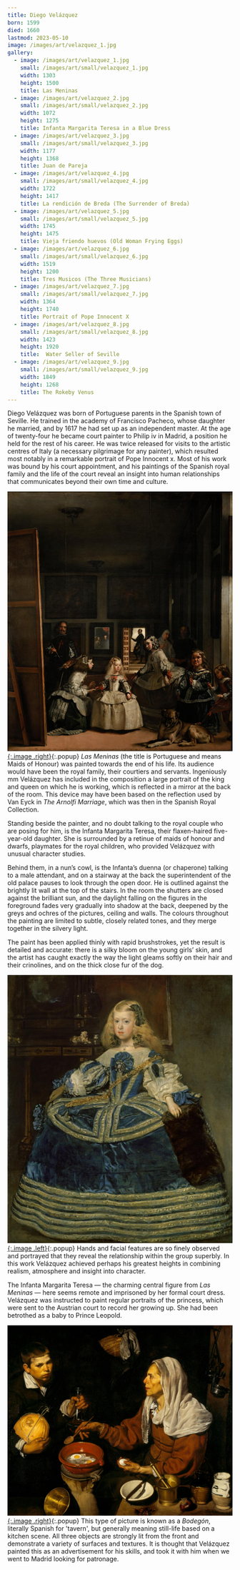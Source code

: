 ```yaml
---
title: Diego Velázquez
born: 1599
died: 1660
lastmod: 2023-05-10
image: /images/art/velazquez_1.jpg
gallery:
  - image: /images/art/velazquez_1.jpg
    small: /images/art/small/velazquez_1.jpg
    width: 1303
    height: 1500
    title: Las Meninas
  - image: /images/art/velazquez_2.jpg
    small: /images/art/small/velazquez_2.jpg
    width: 1072
    height: 1275
    title: Infanta Margarita Teresa in a Blue Dress
  - image: /images/art/velazquez_3.jpg
    small: /images/art/small/velazquez_3.jpg
    width: 1177
    height: 1368
    title: Juan de Pareja
  - image: /images/art/velazquez_4.jpg
    small: /images/art/small/velazquez_4.jpg
    width: 1722
    height: 1417
    title: La rendición de Breda (The Surrender of Breda)
  - image: /images/art/velazquez_5.jpg
    small: /images/art/small/velazquez_5.jpg
    width: 1745
    height: 1475
    title: Vieja friendo huevos (Old Woman Frying Eggs)
  - image: /images/art/velazquez_6.jpg
    small: /images/art/small/velazquez_6.jpg
    width: 1519
    height: 1200
    title: Tres Musicos (The Three Musicians)
  - image: /images/art/velazquez_7.jpg
    small: /images/art/small/velazquez_7.jpg
    width: 1364
    height: 1740
    title: Portrait of Pope Innocent X
  - image: /images/art/velazquez_8.jpg
    small: /images/art/small/velazquez_8.jpg
    width: 1423
    height: 1920
    title:  Water Seller of Seville
  - image: /images/art/velazquez_9.jpg
    small: /images/art/small/velazquez_9.jpg
    width: 1849
    height: 1268
    title: The Rokeby Venus
---
```


Diego Velázquez was born of Portuguese parents in the Spanish town of Seville.
He trained in the academy of Francisco Pacheco, whose daughter he married, and
by 1617 he had set up as an independent master.  At the age of twenty-four he
became court painter to Philip iv in Madrid, a position he held for the rest of
his career. He was twice released for visits to the artistic centres of Italy
(a necessary pilgrimage for any painter), which resulted most notably in a
remarkable portrait of Pope Innocent x. Most of his work was bound by his court
appointment, and his paintings of the Spanish royal family and the life of the
court reveal an insight into human relationships that communicates beyond their
own time and culture.

[![Las Meninas](/images/art/velazquez_1.jpg){:.image .right}](/images/art/velazquez_1.jpg){:.popup}
_Las Meninas_ (the title is Portuguese and means Maids of Honour) was painted
towards the end of his life.  Its audience would have been the royal family,
their courtiers and servants.  Ingeniously mm Velázquez has included in the
composition a large portrait of the king and queen on which he is working,
which is reflected in a mirror at the back of the room. This device may have
been based on the reflection used by Van Eyck in _The Arnolfi Marriage_, which
was then in the Spanish Royal Collection.

Standing beside the painter, and no doubt talking to the royal couple who are
posing for him, is the Infanta Margarita Teresa, their flaxen-haired
five-year-old daughter. She is surrounded by a retinue of maids of honour and
dwarfs, playmates for the royal children, who provided Velázquez with unusual
character studies.

Behind them, in a nun’s cowl, is the Infanta’s duenna (or chaperone) talking to
a male attendant, and on a stairway at the back the superintendent of the old
palace pauses to look through the open door. He is outlined against the
brightly lit wall at the top of the stairs.  In the room the shutters are
closed against the brilliant sun, and the daylight falling on the figures in
the foreground fades very gradually into shadow at the back, deepened by the
greys and ochres of the pictures, ceiling and walls. The colours throughout the
painting are limited to subtle, closely related tones, and they merge together
in the silvery light.

The paint has been applied thinly with rapid brushstrokes, yet the result is
detailed and accurate: there is a silky bloom on the young girls’ skin, and the
artist has caught exactly the way the light gleams softly on their hair and
their crinolines, and on the thick close fur of the dog.

[![Infanta Margarita Teresa in a Blue Dress](/images/art/velazquez_2.jpg){:.image .left}](/images/art/velazquez_2.jpg){:.popup}
Hands and facial features are so finely observed and portrayed that they reveal
the relationship within the group superbly.  In this work Velázquez achieved
perhaps his greatest heights in combining realism, atmosphere and insight into
character.

The Infanta Margarita Teresa &mdash; the charming central figure from _Las
Meninas_ &mdash; here seems remote and imprisoned by her formal court dress.
Velázquez was instructed to paint regular portraits of the princess, which were
sent to the Austrian court to record her growing up. She had been betrothed as
a baby to Prince Leopold.

[![Vieja friendo huevos (Old Woman Frying Eggs)](/images/art/velazquez_5.jpg){:.image .right}](/images/art/velazquez_5.jpg){:.popup}
This type of picture is known as a _Bodegón_, literally Spanish for 'tavern',
but generally meaning still-life based on a kitchen scene. All three objects
are strongly lit from the front and demonstrate a variety of surfaces and
textures. It is thought that Velázquez painted this as an advertisement for his
skills, and took it with him when we went to Madrid looking for patronage.
